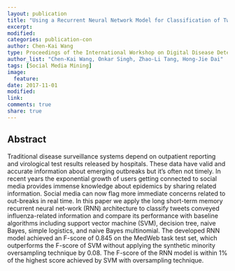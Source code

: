 ```yaml
---
layout: publication
title: "Using a Recurrent Neural Network Model for Classification of Tweets Conveyed Influenza-related Information"
excerpt:
modified:
categories: publication-con
author: Chen-Kai Wang
type: Proceedings of the International Workshop on Digital Disease Detection using Social Media 2017 (DDDSM-2, Taipei, Taiwan
author_list: "Chen-Kai Wang, Onkar Singh, Zhao-Li Tang, Hong-Jie Dai"
tags: [Social Media Mining]
image:
  feature:
date: 2017-11-01
modified: 
link: 
comments: true
share: true
---
```


## Abstract

Traditional disease surveillance systems depend on outpatient reporting and virological test results released by hospitals. These data have valid and accurate information about emerging outbreaks but it’s often not timely. In recent years the exponential growth of users getting connected to social media provides immense knowledge about epidemics by sharing related information. Social media can now flag more immediate concerns related to out-breaks in real time. In this paper we apply the long short-term memory recurrent neural net-work (RNN) architecture to classify tweets conveyed influenza-related information and compare its performance with baseline algorithms including support vector machine (SVM), decision tree, naive Bayes, simple logistics, and naive Bayes multinomial. The developed RNN model achieved an F-score of 0.845 on the MedWeb task test set, which outperforms the F-score of SVM without applying the synthetic minority oversampling technique by 0.08. The F-score of the RNN model is within 1% of the highest score achieved by SVM with oversampling technique.